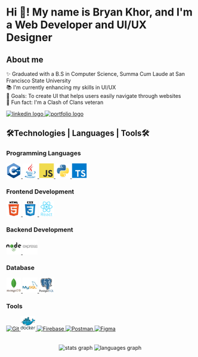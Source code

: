 <h1 align="left">Hi 👋! My name is Bryan Khor, and I'm a Web Developer and UI/UX Designer</h1>

<h2 align="left">About me</h2>

<p align="left">✨ Graduated with a B.S in Computer Science, Summa Cum Laude at San Francisco State University<br>📚 I'm currently enhancing my skills in UI/UX<br>🎯 Goals: To create UI that helps users easily navigate through websites<br>🎲 Fun fact: I'm a Clash of Clans veteran</p>

<div align="left">
  <a href="https://www.linkedin.com/in/bryan-khor-82178221a/" title="Visit my LinkedIn">
    <img src="https://img.shields.io/static/v1?message=LinkedIn&logo=linkedin&label=&color=0077B5&logoColor=white&labelColor=&style=for-the-badge" height="35" alt="linkedin logo"  />
  </a>
  <a href="https://bryan-khor-portfolio-page.vercel.app/" title="Visit my portfolio">
    <img src="https://img.shields.io/static/v1?message=Portfolio&logo=globe&label=&color=green&logoColor=white&labelColor=&style=for-the-badge" height="35" alt="portfolio logo" />
  </a>
</div>

<h2>🛠️Technologies | Languages | Tools🛠️</h2>

<h3>Programming Languages</h3>

<a href="https://www.w3schools.com/cpp/" target="_blank" rel="noreferrer" title="C++">
  <img src="https://raw.githubusercontent.com/devicons/devicon/master/icons/cplusplus/cplusplus-original.svg" alt="C++" width="40" height="40"/>
</a>
<a href="https://www.java.com" target="_blank" rel="noreferrer" title="Java">
  <img src="https://raw.githubusercontent.com/devicons/devicon/master/icons/java/java-original.svg" alt="Java" width="40" height="40"/>
</a>
<a href="https://developer.mozilla.org/en-US/docs/Web/JavaScript" target="_blank" rel="noreferrer" title="JavaScript">
  <img src="https://raw.githubusercontent.com/devicons/devicon/master/icons/javascript/javascript-original.svg" alt="JavaScript" width="40" height="40"/>
</a>
<a href="https://www.python.org" target="_blank" rel="noreferrer" title="Python">
  <img src="https://raw.githubusercontent.com/devicons/devicon/master/icons/python/python-original.svg" alt="Python" width="40" height="40"/>
</a>
<a href="https://www.typescriptlang.org/" target="_blank" rel="noreferrer" title="TypeScript">
  <img src="https://raw.githubusercontent.com/devicons/devicon/master/icons/typescript/typescript-original.svg" alt="TypeScript" width="40" height="40"/>
</a>

<h3>Frontend Development</h3>

<a href="https://www.w3.org/html/" target="_blank" rel="noreferrer" title="HTML">
  <img src="https://raw.githubusercontent.com/devicons/devicon/master/icons/html5/html5-original-wordmark.svg" alt="HTML5" width="40" height="40"/>
</a>
<a href="https://www.w3schools.com/css/" target="_blank" rel="noreferrer" title="CSS">
  <img src="https://raw.githubusercontent.com/devicons/devicon/master/icons/css3/css3-original-wordmark.svg" alt="CSS3" width="40" height="40"/>
</a>
<a href="https://reactjs.org/" target="_blank" rel="noreferrer" title="React">
  <img src="https://raw.githubusercontent.com/devicons/devicon/master/icons/react/react-original-wordmark.svg" alt="React" width="40" height="40"/>
</a>

<h3>Backend Development</h3>
<a href="https://nodejs.org" target="_blank" rel="noreferrer" title="Node.js">
  <img src="https://raw.githubusercontent.com/devicons/devicon/master/icons/nodejs/nodejs-original-wordmark.svg" alt="Node.js" width="40" height="40"/>
</a>
<a href="https://expressjs.com" target="_blank" rel="noreferrer" title="Express.js">
  <img src="https://raw.githubusercontent.com/devicons/devicon/master/icons/express/express-original-wordmark.svg" alt="Express.js" width="40" height="40"/>
</a>

<h3>Database</h3>
<a href="https://www.mongodb.com/" target="_blank" rel="noreferrer" title="MongoDB">
  <img src="https://raw.githubusercontent.com/devicons/devicon/master/icons/mongodb/mongodb-original-wordmark.svg" alt="MongoDB" width="40" height="40"/>
</a>
<a href="https://www.mysql.com/" target="_blank" rel="noreferrer" title="MySQL">
  <img src="https://raw.githubusercontent.com/devicons/devicon/master/icons/mysql/mysql-original-wordmark.svg" alt="MySQL" width="40" height="40"/>
</a>
<a href="https://www.postgresql.org" target="_blank" rel="noreferrer" title="PostgreSQL">
  <img src="https://raw.githubusercontent.com/devicons/devicon/master/icons/postgresql/postgresql-original-wordmark.svg" alt="PostgreSQL" width="40" height="40"/>
</a>

<h3>Tools</h3>
<a href="https://git-scm.com/" target="_blank" rel="noreferrer" title="Git">
  <img src="https://www.vectorlogo.zone/logos/git-scm/git-scm-icon.svg" alt="Git" width="40" height="40"/>
</a>
<a href="https://www.docker.com/" target="_blank" rel="noreferrer" title="Docker">
  <img src="https://raw.githubusercontent.com/devicons/devicon/master/icons/docker/docker-original-wordmark.svg" alt="Docker" width="40" height="40"/>
</a>
<a href="https://firebase.google.com/" target="_blank" rel="noreferrer" title="Firebase">
  <img src="https://www.vectorlogo.zone/logos/firebase/firebase-icon.svg" alt="Firebase" width="40" height="40"/>
</a>
<a href="https://postman.com" target="_blank" rel="noreferrer" title="Postman">
  <img src="https://www.vectorlogo.zone/logos/getpostman/getpostman-icon.svg" alt="Postman" width="40" height="40"/>
</a>
<a href="https://www.figma.com/" target="_blank" rel="noreferrer" title="Figma">
  <img src="https://www.vectorlogo.zone/logos/figma/figma-icon.svg" alt="Figma" width="40" height="40"/>
</a>

<br>
<br>
<br>

<div align="center">
  <img src="https://github-readme-stats.vercel.app/api?username=bryankhor07&hide_title=false&hide_rank=false&show_icons=true&include_all_commits=true&count_private=true&disable_animations=false&theme=dracula&locale=en&hide_border=false" height="150" alt="stats graph"  />
  <img src="https://github-readme-stats.vercel.app/api/top-langs?username=bryankhor07&locale=en&hide_title=false&layout=compact&card_width=320&langs_count=5&theme=dracula&hide_border=false" height="150" alt="languages graph"  />
</div>


